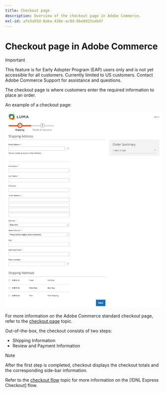 ```yaml
---
title: Checkout page
description: Overview of the checkout page in Adobe Commerce.
exl-id: afe3a93d-8aba-428e-ac9d-0be8d23ceb47
---
```

# Checkout page in Adobe Commerce

>[!IMPORTANT]
>
> This feature is for Early Adopter Program (EAP) users only and is not yet accessible for all customers. Currently limited to US customers. Contact Adobe Commerce Support for assistance and questions.

The checkout page is where customers enter the required information to place an order.

An example of a checkout page:

![Checkout page](../assets/checkout-page.png)

For more information on the Adobe Commerce standard checkout page, refer to the [checkout page](https://docs.magento.com/user-guide/quick-tour/checkout-page.html) topic.

Out-of-the-box, the checkout consists of two steps:

- Shipping Information
- Review and Payment Information

>[!NOTE]
>
> After the first step is completed, checkout displays the checkout totals and the corresponding side-bar information.

Refer to the [checkout flow](../express-checkout/onboarding.md) topic for more information on the [!DNL Express Checkout] flow.
